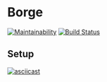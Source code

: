 # Borge

[![Maintainability](https://api.codeclimate.com/v1/badges/a99a88d28ad37a79dbf6/maintainability)](https://codeclimate.com/github/codeclimate/codeclimate/maintainability)
[![Build Status](https://travis-ci.org/rustamyusupov/project-lvl1-s486.svg?branch=master)](https://travis-ci.org/rustamyusupov/project-lvl1-s486)

## Setup
[![asciicast](https://asciinema.org/a/VbORFUSh7JNJwf9MZBBDvaRt6.svg)](https://asciinema.org/a/VbORFUSh7JNJwf9MZBBDvaRt6)
